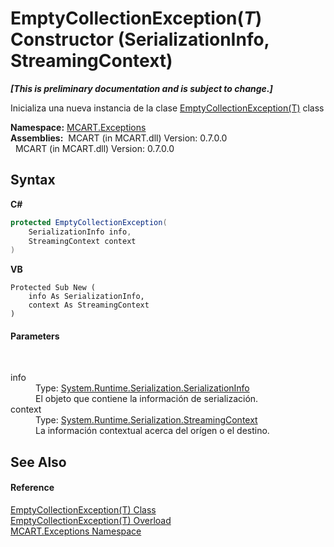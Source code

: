 # EmptyCollectionException(*T*) Constructor (SerializationInfo, StreamingContext)
 _**\[This is preliminary documentation and is subject to change.\]**_

Inicializa una nueva instancia de la clase <a href="fded69a4-e484-654e-442e-99e835443b2f">EmptyCollectionException(T)</a> class

**Namespace:**&nbsp;<a href="36e6166c-cb29-ee06-1b8a-ebc61fae7b0a">MCART.Exceptions</a><br />**Assemblies:**&nbsp;&nbsp;MCART (in MCART.dll) Version: 0.7.0.0<br />&nbsp;&nbsp;MCART (in MCART.dll) Version: 0.7.0.0<br />

## Syntax

**C#**<br />
``` C#
protected EmptyCollectionException(
	SerializationInfo info,
	StreamingContext context
)
```

**VB**<br />
``` VB
Protected Sub New ( 
	info As SerializationInfo,
	context As StreamingContext
)
```


#### Parameters
&nbsp;<dl><dt>info</dt><dd>Type: <a href="http://msdn2.microsoft.com/es-es/library/a9b6042e" target="_blank">System.Runtime.Serialization.SerializationInfo</a><br />El objeto que contiene la información de serialización.</dd><dt>context</dt><dd>Type: <a href="http://msdn2.microsoft.com/es-es/library/t16abws5" target="_blank">System.Runtime.Serialization.StreamingContext</a><br />La información contextual acerca del orígen o el destino.</dd></dl>

## See Also


#### Reference
<a href="fded69a4-e484-654e-442e-99e835443b2f">EmptyCollectionException(T) Class</a><br /><a href="f2fc1f84-4b6d-7dcf-89c8-bb31fb3cc3fe">EmptyCollectionException(T) Overload</a><br /><a href="36e6166c-cb29-ee06-1b8a-ebc61fae7b0a">MCART.Exceptions Namespace</a><br />